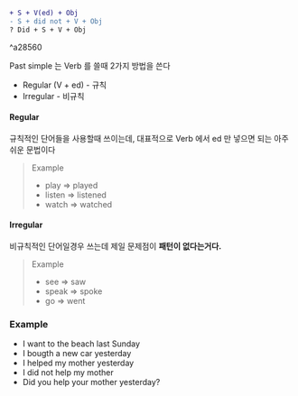 ```diff
+ S + V(ed) + Obj
- S + did not + V + Obj
? Did + S + V + Obj
```

^a28560

Past simple 는 Verb 를 쓸때 2가지 방법을 쓴다
- Regular (V + ed) - 규칙
- Irregular - 비규칙

#### Regular
규칙적인 단어들을 사용할때 쓰이는데, 대표적으로 Verb 에서 ed 만 넣으면 되는 아주 쉬운 문법이다
> Example
> - play => played
> - listen => listened
> - watch => watched
#### Irregular
비규칙적인 단어일경우 쓰는데 제일 문제점이 **패턴이 없다는거다.**

> Example
> - see => saw
> - speak => spoke
> - go => went


### Example
-  I want to the beach last Sunday
-  I bougth a new car yesterday
-  I helped my mother yesterday
-  I did not help my mother
-  Did you help your mother yesterday?